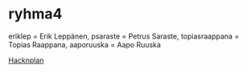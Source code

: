 # ryhma4

eriklep = Erik Leppänen,
psaraste = Petrus Saraste,
topiasraappana = Topias Raappana,
aaporuuska = Aapo Ruuska 

[Hacknplan](https://app.hacknplan.com/p/201773/kanban?categoryId=0&boardId=554258)
